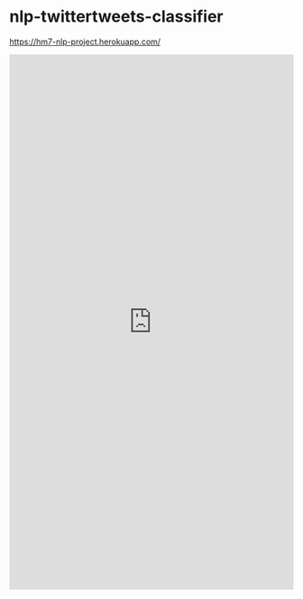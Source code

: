 # nlp-twittertweets-classifier


https://hm7-nlp-project.herokuapp.com/

<iframe src="https://www.linkedin.com/embed/feed/update/urn:li:ugcPost:6702535570624659456" height="948" width="504" frameborder="0" allowfullscreen="" title="Embedded post"></iframe>
